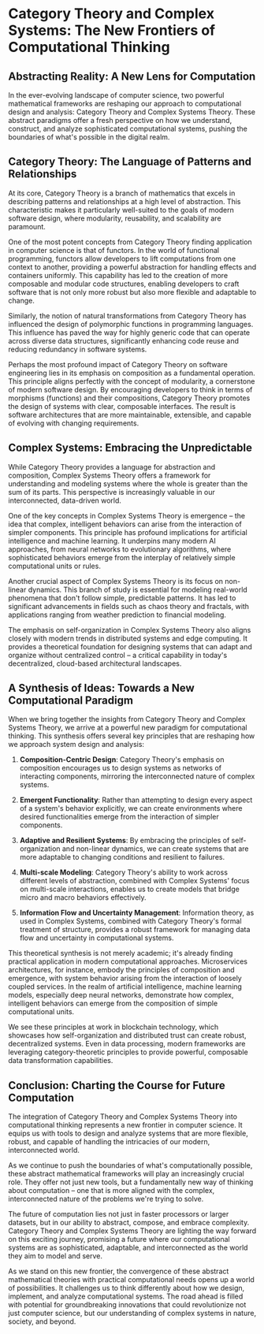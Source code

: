 # Category Theory and Complex Systems: The New Frontiers of Computational Thinking

## Abstracting Reality: A New Lens for Computation

In the ever-evolving landscape of computer science, two powerful mathematical frameworks are reshaping our approach to computational design and analysis: Category Theory and Complex Systems Theory. These abstract paradigms offer a fresh perspective on how we understand, construct, and analyze sophisticated computational systems, pushing the boundaries of what's possible in the digital realm.

## Category Theory: The Language of Patterns and Relationships

At its core, Category Theory is a branch of mathematics that excels in describing patterns and relationships at a high level of abstraction. This characteristic makes it particularly well-suited to the goals of modern software design, where modularity, reusability, and scalability are paramount.

One of the most potent concepts from Category Theory finding application in computer science is that of functors. In the world of functional programming, functors allow developers to lift computations from one context to another, providing a powerful abstraction for handling effects and containers uniformly. This capability has led to the creation of more composable and modular code structures, enabling developers to craft software that is not only more robust but also more flexible and adaptable to change.

Similarly, the notion of natural transformations from Category Theory has influenced the design of polymorphic functions in programming languages. This influence has paved the way for highly generic code that can operate across diverse data structures, significantly enhancing code reuse and reducing redundancy in software systems.

Perhaps the most profound impact of Category Theory on software engineering lies in its emphasis on composition as a fundamental operation. This principle aligns perfectly with the concept of modularity, a cornerstone of modern software design. By encouraging developers to think in terms of morphisms (functions) and their compositions, Category Theory promotes the design of systems with clear, composable interfaces. The result is software architectures that are more maintainable, extensible, and capable of evolving with changing requirements.

## Complex Systems: Embracing the Unpredictable

While Category Theory provides a language for abstraction and composition, Complex Systems Theory offers a framework for understanding and modeling systems where the whole is greater than the sum of its parts. This perspective is increasingly valuable in our interconnected, data-driven world.

One of the key concepts in Complex Systems Theory is emergence – the idea that complex, intelligent behaviors can arise from the interaction of simpler components. This principle has profound implications for artificial intelligence and machine learning. It underpins many modern AI approaches, from neural networks to evolutionary algorithms, where sophisticated behaviors emerge from the interplay of relatively simple computational units or rules.

Another crucial aspect of Complex Systems Theory is its focus on non-linear dynamics. This branch of study is essential for modeling real-world phenomena that don't follow simple, predictable patterns. It has led to significant advancements in fields such as chaos theory and fractals, with applications ranging from weather prediction to financial modeling.

The emphasis on self-organization in Complex Systems Theory also aligns closely with modern trends in distributed systems and edge computing. It provides a theoretical foundation for designing systems that can adapt and organize without centralized control – a critical capability in today's decentralized, cloud-based architectural landscapes.

## A Synthesis of Ideas: Towards a New Computational Paradigm

When we bring together the insights from Category Theory and Complex Systems Theory, we arrive at a powerful new paradigm for computational thinking. This synthesis offers several key principles that are reshaping how we approach system design and analysis:

1. **Composition-Centric Design**: Category Theory's emphasis on composition encourages us to design systems as networks of interacting components, mirroring the interconnected nature of complex systems.

2. **Emergent Functionality**: Rather than attempting to design every aspect of a system's behavior explicitly, we can create environments where desired functionalities emerge from the interaction of simpler components.

3. **Adaptive and Resilient Systems**: By embracing the principles of self-organization and non-linear dynamics, we can create systems that are more adaptable to changing conditions and resilient to failures.

4. **Multi-scale Modeling**: Category Theory's ability to work across different levels of abstraction, combined with Complex Systems' focus on multi-scale interactions, enables us to create models that bridge micro and macro behaviors effectively.

5. **Information Flow and Uncertainty Management**: Information theory, as used in Complex Systems, combined with Category Theory's formal treatment of structure, provides a robust framework for managing data flow and uncertainty in computational systems.

This theoretical synthesis is not merely academic; it's already finding practical application in modern computational approaches. Microservices architectures, for instance, embody the principles of composition and emergence, with system behavior arising from the interaction of loosely coupled services. In the realm of artificial intelligence, machine learning models, especially deep neural networks, demonstrate how complex, intelligent behaviors can emerge from the composition of simple computational units.

We see these principles at work in blockchain technology, which showcases how self-organization and distributed trust can create robust, decentralized systems. Even in data processing, modern frameworks are leveraging category-theoretic principles to provide powerful, composable data transformation capabilities.

## Conclusion: Charting the Course for Future Computation

The integration of Category Theory and Complex Systems Theory into computational thinking represents a new frontier in computer science. It equips us with tools to design and analyze systems that are more flexible, robust, and capable of handling the intricacies of our modern, interconnected world.

As we continue to push the boundaries of what's computationally possible, these abstract mathematical frameworks will play an increasingly crucial role. They offer not just new tools, but a fundamentally new way of thinking about computation – one that is more aligned with the complex, interconnected nature of the problems we're trying to solve.

The future of computation lies not just in faster processors or larger datasets, but in our ability to abstract, compose, and embrace complexity. Category Theory and Complex Systems Theory are lighting the way forward on this exciting journey, promising a future where our computational systems are as sophisticated, adaptable, and interconnected as the world they aim to model and serve.

As we stand on this new frontier, the convergence of these abstract mathematical theories with practical computational needs opens up a world of possibilities. It challenges us to think differently about how we design, implement, and analyze computational systems. The road ahead is filled with potential for groundbreaking innovations that could revolutionize not just computer science, but our understanding of complex systems in nature, society, and beyond.

